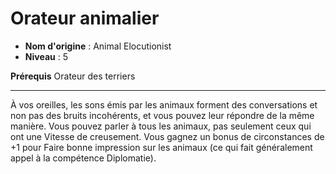 # Orateur animalier

 * **Nom d'origine** : Animal Elocutionist
 * **Niveau** : 5


<p><strong>Prérequis</strong> Orateur des terriers</p>
<hr>
<p>À vos oreilles, les sons émis par les animaux forment des conversations et non pas des bruits incohérents, et vous pouvez leur répondre de la même manière. Vous pouvez parler à tous les animaux, pas seulement ceux qui ont une Vitesse de creusement. Vous gagnez un bonus de circonstances de +1 pour Faire bonne impression sur les animaux (ce qui fait généralement appel à la compétence Diplomatie).</p>